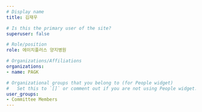 ```yaml
---
# Display name
title: 김재우

# Is this the primary user of the site?
superuser: false

# Role/position
role: 에이치플러스 양지병원

# Organizations/Affiliations
organizations:
- name: PAGK

# Organizational groups that you belong to (for People widget)
#   Set this to `[]` or comment out if you are not using People widget.
user_groups:
- Committee Members
---
```

